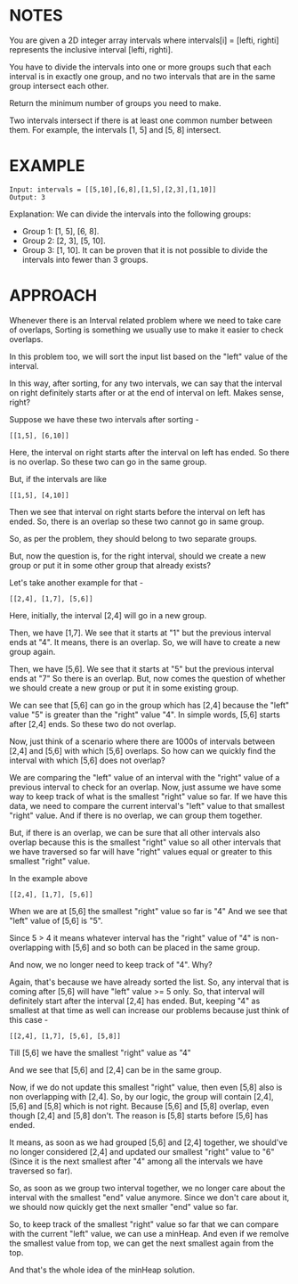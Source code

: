 # NOTES

You are given a 2D integer array intervals where intervals[i] = [lefti, righti] represents the inclusive interval [lefti, righti].

You have to divide the intervals into one or more groups such that each interval is in exactly one group, and no two intervals that are in the same group intersect each other.

Return the minimum number of groups you need to make.

Two intervals intersect if there is at least one common number between them. For example, the intervals [1, 5] and [5, 8] intersect.

# EXAMPLE

    Input: intervals = [[5,10],[6,8],[1,5],[2,3],[1,10]]
    Output: 3

Explanation: We can divide the intervals into the following groups:
- Group 1: [1, 5], [6, 8].
- Group 2: [2, 3], [5, 10].
- Group 3: [1, 10].
It can be proven that it is not possible to divide the intervals into fewer than 3 groups.

# APPROACH

Whenever there is an Interval related problem where we need to take care of overlaps, Sorting is something we usually use to make it easier to check overlaps.

In this problem too, we will sort the input list based on the "left" value of the interval.

In this way, after sorting, for any two intervals, we can say that the interval on right definitely starts after or at the end of interval on left. Makes sense, right?

Suppose we have these two intervals after sorting - 

    [[1,5], [6,10]]

Here, the interval on right starts after the interval on left has ended. So there is no overlap. So these two can go in the same group.

But, if the intervals are like 
    
    [[1,5], [4,10]]
    
Then we see that interval on right starts before the interval on left has ended. So, there is an overlap so these two cannot go in same group.

So, as per the problem, they should belong to two separate groups.

But, now the question is, for the right interval, should we create a new group or put it in some other group that already exists?

Let's take another example for that - 

    [[2,4], [1,7], [5,6]]

Here, initially, the interval [2,4] will go in a new group.

Then, we have [1,7]. We see that it starts at "1" but the previous interval ends at "4". It means, there is an overlap. So, we will have to create a new group again.

Then, we have [5,6]. We see that it starts at "5" but the previous interval ends at "7" So there is an overlap. But, now comes the question of whether we should create a new group or put it in some existing group.

We can see that [5,6] can go in the group which has [2,4] because the "left" value "5" is greater than the "right" value "4". In simple words, [5,6] starts after [2,4] ends. So these two do not overlap.

Now, just think of a scenario where there are 1000s of intervals between [2,4] and [5,6] with which [5,6] overlaps. So how can we quickly find the interval with which [5,6] does not overlap?

We are comparing the "left" value of an interval with the "right" value of a previous interval to check for an overlap. Now, just assume we have some way to keep track of what is the smallest "right" value so far. If we have this data, we need to compare the current interval's "left" value to that smallest "right" value. And if there is no overlap, we can group them together.

But, if there is an overlap, we can be sure that all other intervals also overlap because this is the smallest "right" value so all other intervals that we have traversed so far will have "right" values equal or greater to this smallest "right" value.

In the example above 

    [[2,4], [1,7], [5,6]]

When we are at [5,6] the smallest "right" value so far is "4" And we see that "left" value of [5,6] is "5". 

Since 5 > 4 it means whatever interval has the "right" value of "4" is non-overlapping with [5,6] and so both can be placed in the same group.

And now, we no longer need to keep track of "4". Why?

Again, that's because we have already sorted the list. So, any interval that is coming after [5,6] will have "left" value >= 5 only. So, that interval will definitely start after the interval [2,4] has ended. But, keeping "4" as smallest at that time as well can increase our problems because just think of this case - 

    [[2,4], [1,7], [5,6], [5,8]] 

Till [5,6] we have the smallest "right" value as "4"

And we see that [5,6] and [2,4] can be in the same group.

Now, if we do not update this smallest "right" value, then even [5,8] also is non overlapping with [2,4]. So, by our logic, the group will contain [2,4], [5,6] and [5,8] which is not right. Because [5,6] and [5,8] overlap, even though [2,4] and [5,8] don't. The reason is [5,8] starts before [5,6] has ended.

It means, as soon as we had grouped [5,6] and [2,4] together, we should've no longer considered [2,4] and updated our smallest "right" value to "6" (Since it is the next smallest after "4" among all the intervals we have traversed so far).

So, as soon as we group two interval together, we no longer care about the interval with the smallest "end" value anymore. Since we don't care about it, we should now quickly get the next smaller "end" value so far.

So, to keep track of the smallest "right" value so far that we can compare with the current "left" value, we can use a minHeap. And even if we remolve the smallest value from top, we can get the next smallest again from the top.

And that's the whole idea of the minHeap solution.

